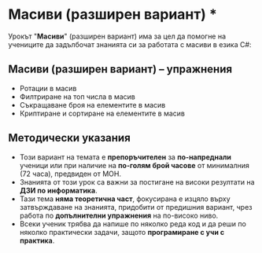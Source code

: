 # Масиви (разширен вариант) *

Урокът "**Масиви**" (разширен вариант) има за цел да помогне на учениците да задълбочат знанията си за работата с масиви в езика C#:

## Масиви (разширен вариант) – упражнения
  - Ротации в масив
  - Филтриране на топ числа в масив
  - Съкращаване броя на елементите в масив
  - Криптиране и сортиране на елементите в масив

## Методически указания
  - Този вариант на темата е **препоръчителен** за **по-напреднали** ученици или при наличие на **по-голям брой часове** от минималния (72 часа), предвиден от МОН.
  - Знанията от този урок са важни за постигане на високи резултати на **ДЗИ по информатика**.
  - Тази тема **няма теоретична част**, фокусирана е изцяло върху затвърждаване на знанията, придобити от предишния вариант, чрез работа по **допълнителни упражнения** на по-високо ниво.
  - Всеки ученик трябва да напише по няколко реда код и да реши по няколко практически задачи, защото **програмиране с учи с практика**.
